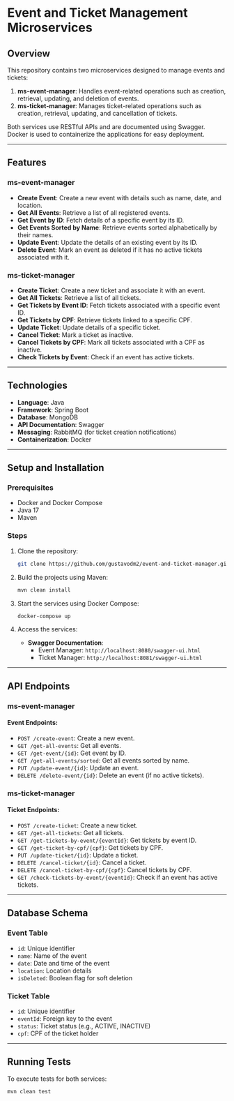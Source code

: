 
# Event and Ticket Management Microservices

## Overview

This repository contains two microservices designed to manage events and tickets:

1. **ms-event-manager**: Handles event-related operations such as creation, retrieval, updating, and deletion of events.
2. **ms-ticket-manager**: Manages ticket-related operations such as creation, retrieval, updating, and cancellation of tickets.

Both services use RESTful APIs and are documented using Swagger. Docker is used to containerize the applications for easy deployment.

---

## Features

### **ms-event-manager**

- **Create Event**: Create a new event with details such as name, date, and location.
- **Get All Events**: Retrieve a list of all registered events.
- **Get Event by ID**: Fetch details of a specific event by its ID.
- **Get Events Sorted by Name**: Retrieve events sorted alphabetically by their names.
- **Update Event**: Update the details of an existing event by its ID.
- **Delete Event**: Mark an event as deleted if it has no active tickets associated with it.

### **ms-ticket-manager**

- **Create Ticket**: Create a new ticket and associate it with an event.
- **Get All Tickets**: Retrieve a list of all tickets.
- **Get Tickets by Event ID**: Fetch tickets associated with a specific event ID.
- **Get Tickets by CPF**: Retrieve tickets linked to a specific CPF.
- **Update Ticket**: Update details of a specific ticket.
- **Cancel Ticket**: Mark a ticket as inactive.
- **Cancel Tickets by CPF**: Mark all tickets associated with a CPF as inactive.
- **Check Tickets by Event**: Check if an event has active tickets.

---

## Technologies

- **Language**: Java
- **Framework**: Spring Boot
- **Database**: MongoDB
- **API Documentation**: Swagger
- **Messaging**: RabbitMQ (for ticket creation notifications)
- **Containerization**: Docker

---

## Setup and Installation

### Prerequisites

- Docker and Docker Compose
- Java 17
- Maven

### Steps

1. Clone the repository:
   ```bash
   git clone https://github.com/gustavodm2/event-and-ticket-manager.git
   ```

2. Build the projects using Maven:
   ```bash
   mvn clean install
   ```

3. Start the services using Docker Compose:
   ```bash
   docker-compose up
   ```

4. Access the services:
   - **Swagger Documentation**:
     - Event Manager: `http://localhost:8080/swagger-ui.html`
     - Ticket Manager: `http://localhost:8081/swagger-ui.html`

---

## API Endpoints

### **ms-event-manager**

#### Event Endpoints:

- `POST /create-event`: Create a new event.
- `GET /get-all-events`: Get all events.
- `GET /get-event/{id}`: Get event by ID.
- `GET /get-all-events/sorted`: Get all events sorted by name.
- `PUT /update-event/{id}`: Update an event.
- `DELETE /delete-event/{id}`: Delete an event (if no active tickets).

### **ms-ticket-manager**

#### Ticket Endpoints:

- `POST /create-ticket`: Create a new ticket.
- `GET /get-all-tickets`: Get all tickets.
- `GET /get-tickets-by-event/{eventId}`: Get tickets by event ID.
- `GET /get-ticket-by-cpf/{cpf}`: Get tickets by CPF.
- `PUT /update-ticket/{id}`: Update a ticket.
- `DELETE /cancel-ticket/{id}`: Cancel a ticket.
- `DELETE /cancel-ticket-by-cpf/{cpf}`: Cancel tickets by CPF.
- `GET /check-tickets-by-event/{eventId}`: Check if an event has active tickets.

---

## Database Schema

### **Event Table**

- `id`: Unique identifier 
- `name`: Name of the event
- `date`: Date and time of the event
- `location`: Location details
- `isDeleted`: Boolean flag for soft deletion

### **Ticket Table**

- `id`: Unique identifier 
- `eventId`: Foreign key to the event
- `status`: Ticket status (e.g., ACTIVE, INACTIVE)
- `cpf`: CPF of the ticket holder

---

## Running Tests

To execute tests for both services:

```bash
mvn clean test
```


